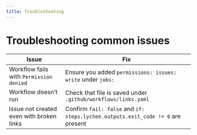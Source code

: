 ```yaml
---
title: Troubleshooting
---
```


# Troubleshooting common issues

| Issue     |  Fix      |
| --------- | --------- |
| Workflow fails with ```Permission denied```   | Ensure you added ```permissions: issues: write``` under ```jobs:``` |
| Workflow doesn’t run | Check that file is saved under ```.github/workflows/links.yaml``` |
| Issue not created even with broken links | Confirm ```fail: false``` and ```if: steps.lychee.outputs.exit_code != 0``` are present |
